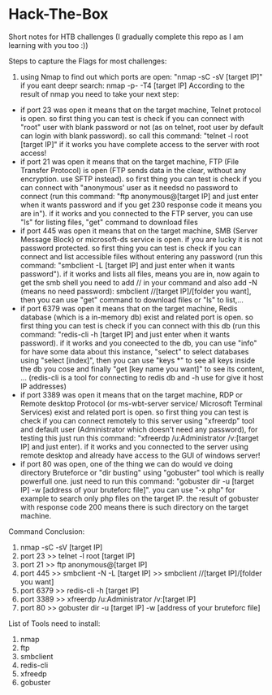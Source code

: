 # Hack-The-Box
Short notes for HTB challenges (I gradually complete this repo as I am learning with you too :))

Steps to capture the Flags for most challenges:
1. using Nmap to find out which ports are open: "nmap -sC -sV [target IP]"  if you eant deepr search: nmap -p- -T4 [target IP] 
According to the result of nmap you need to take your next step:  
  * if port 23 was open it means that on the target machine, Telnet protocol is open. so first thing you can test is check if you can connect with "root" user with blank password or not (as on telnet, root user by default can login with blank password). so call this command: "telnet -l root [target IP]" if it works you have complete access to the server with root access!  
  * if port 21 was open it means that on the target machine, FTP (File Transfer Protocol) is open (FTP sends data in the clear, without any encryption. use SFTP instead). so first thing you can test is check if you can connect with "anonymous' user as it needsd no password to connect (run this command: "ftp anonymous@[target IP] and just enter when it wants password and if you get 230 response code it means you are in"). if it works and you connected to the FTP server, you can use "ls" for listing files, "get" command to download files  
  * if port 445 was open it means that on the target machine, SMB (Server Message Block) or microsoft-ds service is open. if you are lucky it is not password protected. so first thing you can test is check if you can connect and list accessible files without entering any password (run this command: "smbclient -L [target IP] and just enter when it wants password"). if it works and lists all files, means you are in, now again to get the smb shell you need to add // in your command and also add -N (means no need password): smbclient //[target IP]/[folder you want], then you can use "get" command to download files or "ls" to list,...
  * if port 6379 was open it means that on the target machine, Redis database (which is a in-memory db) exist and related port is open. so first thing you can test is check if you can connect with this db (run this command: "redis-cli -h [target IP] and just enter when it wants password). if it works and you coneected to the db, you can use "info" for have some data about this instance, "select" to select databases using "select [index]", then you can use "keys *" to see all keys inside the db you cose and finally "get [key name you want]" to see its content, ... (redis-cli is a tool for connecting to redis db and -h use for give it host IP addresses)
  * if port 3389 was open it means that on the target machine, RDP or Remote desktop Protocol (or ms-wbt-server service/ Microsoft Terminal Services) exist and related port is open. so first thing you can test is check if you can connect remotely to this server using "xfreerdp" tool and default user (Administrator which doesn't need any password), for testing this just run this command: "xfreerdp /u:Administrator /v:[target IP] and just enter). if it works and you connected to the server using remote desktop and already have access to the GUI of windows server!
  * if port 80 was open, one of the thing we can do would ve doing directory Bruteforce or "dir busting" using "gobuster" tool which is really powerfull one. just need to run this command: "gobuster dir -u [target IP] -w [address of your bruteforc file]". you can use "-x php" for example to search only php files on the target IP. the result of gobuster with response code 200 means there is such directory on the target machine.








  Command Conclusion:

  1. nmap -sC -sV [target IP]  
  2. port 23 >> telnet -l root [target IP]  
  3. port 21 >> ftp anonymous@[target IP]  
  4. port 445 >> smbclient -N -L [target IP] >> smbclient //[target IP]/[folder you want]
  5. port 6379 >> redis-cli -h [target IP]
  6. port 3389 >> xfreerdp /u:Administrator /v:[target IP]
  7. port 80 >> gobuster dir -u [target IP] -w [address of your bruteforc file]


List of Tools need to install:
1. nmap
2. ftp
3. smbclient
4. redis-cli
5. xfreedp
6. gobuster
